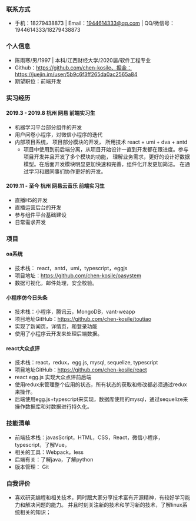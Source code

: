 ### 联系方式
- 手机：18279438873 | Email：1944614333@qq.com |  QQ/微信号：1944614333/18279438873

### 个人信息
 - 陈雨寒/男/1997 | 本科/江西财经大学/2020届/软件工程专业
 - Github：https://github.com/chen-kosile、掘金：https://juejin.im/user/5b9c6f3ff265da0ac2565a84
 - 期望职位：前端开发

### 实习经历
#### 2019.3 - 2019.8 杭州 网易 前端实习生
- 机器学习平台部分组件的开发
- 用户问卷小程序，对微信小程序的迭代
- 内部项目系统， 项目部分模块的开发， 所用技术 react + umi + dva + antd
  - 项目中使用到前后端分离，从项目开始设计一直到开发都在跟进度。参与项目开发并且开发了多个模块的功能，
    理解业务需求，更好的设计好数据模型。在后面开发模块明显更加快速和完善，组件化开发更加简洁。
    在通过学习和跟同事们协作更好的开发。
  
#### 2019.11 - 至今 杭州 网易云音乐 前端实习生
- 直播H5的开发
- 直播运营后台的开发
- 参与组件平台基础建设
- 日常需求开发

### 项目

#### oa系统

- 技术栈： react，antd，umi，typescript，eggjs
- 项目地址：https://github.com/chen-kosile/oasystem
- 数据可视化，邮件处理，安全校验。

#### 小程序仿今日头条

- 技术栈：小程序，腾讯云，MongoDB，vant-weapp
- 项目地址GitHub：https://github.com/chen-kosile/toutiao
- 实现了新闻页，详情页，和登录功能
- 使用了小程序云开发来处理后端数据。

#### react大众点评 
- 技术栈：react，redux，egg.js, mysql, sequelize, typescript
- 项目地址GitHub：https://github.com/chen-kosile/react
- react egg.js 实现大众点评前后端
- 使用redux来管理整个应用的状态，所有状态的获取和修改都必须通过redux来操作。
- 后端使用egg.js+typescript来实现，数据库使用的mysql，通过sequelize来操作数据库和对数据进行持久化。

### 技能清单
- 前端技术栈：javasScript，HTML，CSS，React，微信小程序，typescript，了解Vue，
- 相关的工具：Webpack，less
- 后端有关：了解java，了解python
- 版本管理： Git
### 自我评价
- 喜欢研究编程和相关技术，同时跟大家分享技术富有开源精神，有较好学习能力和解决问题的能力。
并且时刻关注新的技术和学习新的技术，了解linux系统相关的知识；